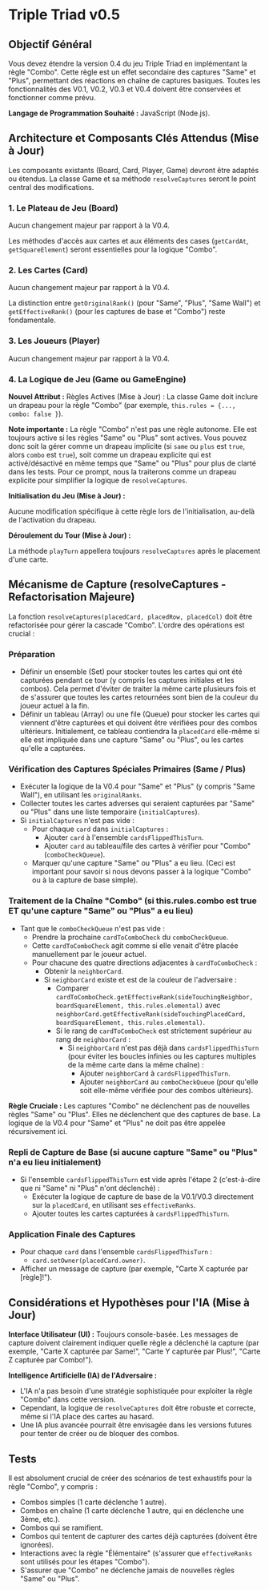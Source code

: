 # Triple Triad v0.5

## Objectif Général

Vous devez étendre la version 0.4 du jeu Triple Triad en implémentant la règle "Combo". Cette règle est un effet secondaire des captures "Same" et "Plus", permettant des réactions en chaîne de captures basiques. Toutes les fonctionnalités des V0.1, V0.2, V0.3 et V0.4 doivent être conservées et fonctionner comme prévu.

**Langage de Programmation Souhaité :** JavaScript (Node.js).

## Architecture et Composants Clés Attendus (Mise à Jour)

Les composants existants (Board, Card, Player, Game) devront être adaptés ou étendus. La classe Game et sa méthode `resolveCaptures` seront le point central des modifications.

### 1. Le Plateau de Jeu (Board)

Aucun changement majeur par rapport à la V0.4.

Les méthodes d'accès aux cartes et aux éléments des cases (`getCardAt`, `getSquareElement`) seront essentielles pour la logique "Combo".

### 2. Les Cartes (Card)

Aucun changement majeur par rapport à la V0.4.

La distinction entre `getOriginalRank()` (pour "Same", "Plus", "Same Wall") et `getEffectiveRank()` (pour les captures de base et "Combo") reste fondamentale.

### 3. Les Joueurs (Player)

Aucun changement majeur par rapport à la V0.4.

### 4. La Logique de Jeu (Game ou GameEngine)

**Nouvel Attribut :** Règles Actives (Mise à Jour) : La classe Game doit inclure un drapeau pour la règle "Combo" (par exemple, `this.rules = {..., combo: false }`).

**Note importante :** La règle "Combo" n'est pas une règle autonome. Elle est toujours active si les règles "Same" ou "Plus" sont actives. Vous pouvez donc soit la gérer comme un drapeau implicite (si `same` ou `plus` est `true`, alors `combo` est `true`), soit comme un drapeau explicite qui est activé/désactivé en même temps que "Same" ou "Plus" pour plus de clarté dans les tests. Pour ce prompt, nous la traiterons comme un drapeau explicite pour simplifier la logique de `resolveCaptures`.

**Initialisation du Jeu (Mise à Jour) :**

Aucune modification spécifique à cette règle lors de l'initialisation, au-delà de l'activation du drapeau.

**Déroulement du Tour (Mise à Jour) :**

La méthode `playTurn` appellera toujours `resolveCaptures` après le placement d'une carte.

## Mécanisme de Capture (resolveCaptures - Refactorisation Majeure)

La fonction `resolveCaptures(placedCard, placedRow, placedCol)` doit être refactorisée pour gérer la cascade "Combo". L'ordre des opérations est crucial :

### Préparation

- Définir un ensemble (Set) pour stocker toutes les cartes qui ont été capturées pendant ce tour (y compris les captures initiales et les combos). Cela permet d'éviter de traiter la même carte plusieurs fois et de s'assurer que toutes les cartes retournées sont bien de la couleur du joueur actuel à la fin.
- Définir un tableau (Array) ou une file (Queue) pour stocker les cartes qui viennent d'être capturées et qui doivent être vérifiées pour des combos ultérieurs. Initialement, ce tableau contiendra la `placedCard` elle-même si elle est impliquée dans une capture "Same" ou "Plus", ou les cartes qu'elle a capturées.

### Vérification des Captures Spéciales Primaires (Same / Plus)

- Exécuter la logique de la V0.4 pour "Same" et "Plus" (y compris "Same Wall"), en utilisant les `originalRanks`.
- Collecter toutes les cartes adverses qui seraient capturées par "Same" ou "Plus" dans une liste temporaire (`initialCaptures`).
- Si `initialCaptures` n'est pas vide :
  - Pour chaque `card` dans `initialCaptures` :
    - Ajouter `card` à l'ensemble `cardsFlippedThisTurn`.
    - Ajouter `card` au tableau/file des cartes à vérifier pour "Combo" (`comboCheckQueue`).
  - Marquer qu'une capture "Same" ou "Plus" a eu lieu. (Ceci est important pour savoir si nous devons passer à la logique "Combo" ou à la capture de base simple).

### Traitement de la Chaîne "Combo" (si this.rules.combo est true ET qu'une capture "Same" ou "Plus" a eu lieu)

- Tant que le `comboCheckQueue` n'est pas vide :
  - Prendre la prochaine `cardToComboCheck` du `comboCheckQueue`.
  - Cette `cardToComboCheck` agit comme si elle venait d'être placée manuellement par le joueur actuel.
  - Pour chacune des quatre directions adjacentes à `cardToComboCheck` :
    - Obtenir la `neighborCard`.
    - Si `neighborCard` existe et est de la couleur de l'adversaire :
      - Comparer `cardToComboCheck.getEffectiveRank(sideTouchingNeighbor, boardSquareElement, this.rules.elemental)` avec `neighborCard.getEffectiveRank(sideTouchingPlacedCard, boardSquareElement, this.rules.elemental)`.
      - Si le rang de `cardToComboCheck` est strictement supérieur au rang de `neighborCard` :
        - Si `neighborCard` n'est pas déjà dans `cardsFlippedThisTurn` (pour éviter les boucles infinies ou les captures multiples de la même carte dans la même chaîne) :
          - Ajouter `neighborCard` à `cardsFlippedThisTurn`.
          - Ajouter `neighborCard` au `comboCheckQueue` (pour qu'elle soit elle-même vérifiée pour des combos ultérieurs).

**Règle Cruciale :** Les captures "Combo" ne déclenchent pas de nouvelles règles "Same" ou "Plus". Elles ne déclenchent que des captures de base. La logique de la V0.4 pour "Same" et "Plus" ne doit pas être appelée récursivement ici.

### Repli de Capture de Base (si aucune capture "Same" ou "Plus" n'a eu lieu initialement)

- Si l'ensemble `cardsFlippedThisTurn` est vide après l'étape 2 (c'est-à-dire que ni "Same" ni "Plus" n'ont déclenché) :
  - Exécuter la logique de capture de base de la V0.1/V0.3 directement sur la `placedCard`, en utilisant ses `effectiveRanks`.
  - Ajouter toutes les cartes capturées à `cardsFlippedThisTurn`.

### Application Finale des Captures

- Pour chaque `card` dans l'ensemble `cardsFlippedThisTurn` :
  - `card.setOwner(placedCard.owner)`.
- Afficher un message de capture (par exemple, "Carte X capturée par [règle]!").

## Considérations et Hypothèses pour l'IA (Mise à Jour)

**Interface Utilisateur (UI) :** Toujours console-basée. Les messages de capture doivent clairement indiquer quelle règle a déclenché la capture (par exemple, "Carte X capturée par Same!", "Carte Y capturée par Plus!", "Carte Z capturée par Combo!").

**Intelligence Artificielle (IA) de l'Adversaire :**

- L'IA n'a pas besoin d'une stratégie sophistiquée pour exploiter la règle "Combo" dans cette version.
- Cependant, la logique de `resolveCaptures` doit être robuste et correcte, même si l'IA place des cartes au hasard.
- Une IA plus avancée pourrait être envisagée dans les versions futures pour tenter de créer ou de bloquer des combos.

## Tests

Il est absolument crucial de créer des scénarios de test exhaustifs pour la règle "Combo", y compris :

- Combos simples (1 carte déclenche 1 autre).
- Combos en chaîne (1 carte déclenche 1 autre, qui en déclenche une 3ème, etc.).
- Combos qui se ramifient.
- Combos qui tentent de capturer des cartes déjà capturées (doivent être ignorées).
- Interactions avec la règle "Élémentaire" (s'assurer que `effectiveRanks` sont utilisés pour les étapes "Combo").
- S'assurer que "Combo" ne déclenche jamais de nouvelles règles "Same" ou "Plus".